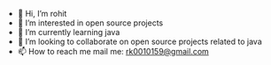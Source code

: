 - 👋 Hi, I’m rohit
- 👀 I’m interested in open source projects
- 🌱 I’m currently learning java
- 💞️ I’m looking to collaborate on open source projects related to java
- 📫 How to reach me mail me: rk0010159@gmail.com
